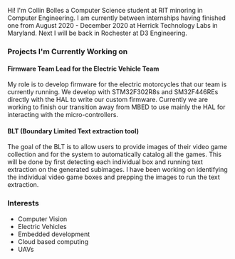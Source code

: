 Hi! I'm Collin Bolles a Computer Science student at RIT minoring in Computer Engineering. 
I am currently between internships having finished one from August 2020 - December 2020 at
Herrick Technology Labs in Maryland. Next I will be back in Rochester at D3 Engineering.

### Projects I'm Currently Working on
#### Firmware Team Lead for the Electric Vehicle Team
My role is to develop firmware for the electric motorcycles that our team is currently running.
We develop with STM32F302R8s and SM32F446REs directly with the HAL to write our custom firmware.
Currently we are working to finish our transition away from MBED to use mainly the HAL for
interacting with the micro-controllers.

#### BLT (Boundary Limited Text extraction tool)
The goal of the BLT is to allow users to provide images of their video game collection and for
the system to automatically catalog all the games. This will be done by first detecting each
individual box and running text extraction on the generated subimages. I have been working on
identifying the individual video game boxes and prepping the images to run the text extraction.


### Interests
* Computer Vision
* Electric Vehicles
* Embedded development
* Cloud based computing
* UAVs
